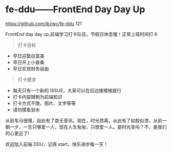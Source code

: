 # fe-ddu——FrontEnd Day Day Up

https://github.com/lkzwc/fe-ddu 121

FrontEnd day day up,前端学习打卡队伍，节假日休息喔！正常上班时间打卡

> 打卡目标

- 早日迎娶白富美
- 早日开上小普桑
- 早日实现财务自由

> 打卡要求

- 每天只有一个新的 ISSUE，大家可以在后边接楼梯就行
- 打卡内容限制为前端知识
- 打卡方式不限，图片、文字等等
- 请勿摸鱼划水

从前车马很慢，自此有了杳无音讯。现在，时光荏苒，从此有了如胶似漆。从前一朝一夕，一生只够爱一人，现在人生匆匆，只想爱一人。是时光变吗？不，是我们的心更近了!

欢迎加入前端 DDU，记得 start，快乐进步每一天！
